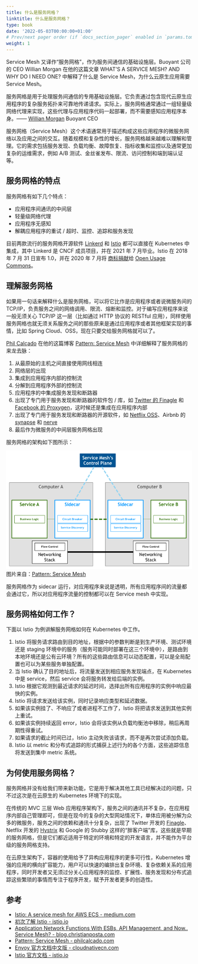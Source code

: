 ```yaml
---
title: 什么是服务网格？
linktitle: 什么是服务网格？
type: book
date: '2022-05-03T00:00:00+01:00'
# Prev/next pager order (if `docs_section_pager` enabled in `params.toml`)
weight: 1
---
```


Service Mesh 又译作“服务网格”，作为服务间通信的基础设施层。Buoyant 公司的 CEO Willian Morgan 在他的这篇文章 WHAT’S A SERVICE MESH? AND WHY DO I NEED ONE? 中解释了什么是 Service Mesh，为什么云原生应用需要 Service Mesh。

服务网格是用于处理服务间通信的专用基础设施层。它负责通过包含现代云原生应用程序的复杂服务拓扑来可靠地传递请求。实际上，服务网格通常通过一组轻量级网络代理来实现，这些代理与应用程序代码一起部署，而不需要感知应用程序本身。—— [Willian Morgan](https://twitter.com/wm) Buoyant CEO

服务网格（Service Mesh）这个术语通常用于描述构成这些应用程序的微服务网络以及应用之间的交互。随着规模和复杂性的增长，服务网格越来越难以理解和管理。它的需求包括服务发现、负载均衡、故障恢复、指标收集和监控以及通常更加复杂的运维需求，例如 A/B 测试、金丝雀发布、限流、访问控制和端到端认证等。

## 服务网格的特点

服务网格有如下几个特点：

- 应用程序间通讯的中间层
- 轻量级网络代理
- 应用程序无感知
- 解耦应用程序的重试 / 超时、监控、追踪和服务发现

目前两款流行的服务网格开源软件 [Linkerd](https://linkerd.io/) 和 [Istio](https://istio.io/) 都可以直接在 Kubernetes 中集成，其中 Linkerd 是 CNCF 成员项目，并在 2021 年 7 月毕业。Istio 在 2018 年 7 月 31 日宣布 1.0，并在 2020 年 7 月将 [商标捐献](https://istio.io/latest/blog/2020/open-usage/)给 [Open Usage Commons](https://openusage.org/)。

## 理解服务网格

如果用一句话来解释什么是服务网格，可以将它比作是应用程序或者说微服务间的 TCP/IP，负责服务之间的网络调用、限流、熔断和监控。对于编写应用程序来说一般无须关心 TCP/IP 这一层（比如通过 HTTP 协议的 RESTful 应用），同样使用服务网格也就无须关系服务之间的那些原来是通过应用程序或者其他框架实现的事情，比如 Spring Cloud、OSS，现在只要交给服务网格就可以了。

[Phil Calçado](http://philcalcado.com/) 在他的这篇博客 [Pattern: Service Mesh](http://philcalcado.com/2017/08/03/pattern_service_mesh.html) 中详细解释了服务网格的来龙去脉：

1. 从最原始的主机之间直接使用网线相连
2. 网络层的出现
3. 集成到应用程序内部的控制流
4. 分解到应用程序外部的控制流
5. 应用程序的中集成服务发现和断路器
6. 出现了专门用于服务发现和断路器的软件包 / 库，如 [Twitter 的 Finagle](https://finagle.github.io/) 和 [Facebook 的 Proxygen](https://code.fb.com/networking-traffic/introducing-proxygen-facebook-s-c-http-framework/)，这时候还是集成在应用程序内部
7. 出现了专门用于服务发现和断路器的开源软件，如 [Netflix OSS](https://netflix.github.io/)、Airbnb 的 [synapse](https://github.com/airbnb/synapse) 和 [nerve](https://github.com/airbnb/nerve)
8. 最后作为微服务的中间层服务网格出现

服务网格的架构如下图所示：

![Service Mesh 架构图](service-mesh-pattern.png)图片来自：[Pattern: Service Mesh](http://philcalcado.com/2017/08/03/pattern_service_mesh.html)

服务网格作为 sidecar 运行，对应用程序来说是透明，所有应用程序间的流量都会通过它，所以对应用程序流量的控制都可以在 Service mesh 中实现。

## 服务网格如何工作？

下面以 Istio 为例讲解服务网格如何在 Kubernetes 中工作。

1. Istio 将服务请求路由到目的地址，根据中的参数判断是到生产环境、测试环境还是 staging 环境中的服务（服务可能同时部署在这三个环境中），是路由到本地环境还是公有云环境？所有的这些路由信息可以动态配置，可以是全局配置也可以为某些服务单独配置。
2. 当 Istio 确认了目的地址后，将流量发送到相应服务发现端点，在 Kubernetes 中是 service，然后 service 会将服务转发给后端的实例。
3. Istio 根据它观测到最近请求的延迟时间，选择出所有应用程序的实例中响应最快的实例。
4. Istio 将请求发送给该实例，同时记录响应类型和延迟数据。
5. 如果该实例挂了、不响应了或者进程不工作了，Istio 将把请求发送到其他实例上重试。
6. 如果该实例持续返回 error，Istio 会将该实例从负载均衡池中移除，稍后再周期性得重试。
7. 如果请求的截止时间已过，Istio 主动失败该请求，而不是再次尝试添加负载。
8. Istio 以 metric 和分布式追踪的形式捕获上述行为的各个方面，这些追踪信息将发送到集中 metric 系统。

## 为何使用服务网格？

服务网格并没有给我们带来新功能，它是用于解决其他工具已经解决过的问题，只不过这次是在云原生的 Kubernetes 环境下的实现。

在传统的 MVC 三层 Web 应用程序架构下，服务之间的通讯并不复杂，在应用程序内部自己管理即可，但是在现今的复杂的大型网站情况下，单体应用被分解为众多的微服务，服务之间的依赖和通讯十分复杂，出现了 Twitter 开发的 [Finagle](https://twitter.github.io/finagle/)、Netflix 开发的 [Hystrix](https://github.com/Netflix/Hystrix) 和 Google 的 Stubby 这样的“胖客户端”库，这些就是早期的服务网格，但是它们都近适用于特定的环境和特定的开发语言，并不能作为平台级的服务网格支持。

在云原生架构下，容器的使用给予了异构应用程序的更多可行性，Kubernetes 增强的应用的横向扩容能力，用户可以快速的编排出复杂环境、复杂依赖关系的应用程序，同时开发者又无须过分关心应用程序的监控、扩展性、服务发现和分布式追踪这些繁琐的事情而专注于程序开发，赋予开发者更多的创造性。

## 参考

- [Istio: A service mesh for AWS ECS - medium.com](https://medium.com/attest-engineering/Istio-a-service-mesh-for-aws-ecs-937f201f847a)
- [初次了解 Istio - istio.io](https://istio.io/latest/news/releases/0.x/announcing-0.1/)
- [Application Network Functions With ESBs, API Management, and Now.. Service Mesh? - blog.christianposta.com](http://blog.christianposta.com/microservices/application-network-functions-with-esbs-api-management-and-now-service-mesh/)
- [Pattern: Service Mesh - philcalcado.com](http://philcalcado.com/2017/08/03/pattern_service_mesh.html)
- [Envoy 官方文档中文版 - cloudnativecn.com](https://cloudnativecn.com/envoy/)
- [Istio 官方文档 - istio.io](https://istio.io/)